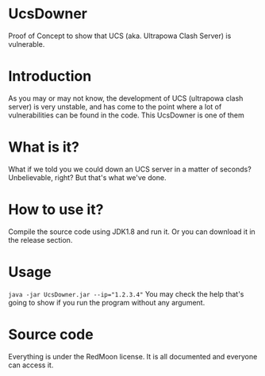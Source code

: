 # UcsDowner
Proof of Concept to show that UCS (aka. Ultrapowa Clash Server) is vulnerable.

# Introduction
As you may or may not know, the development of UCS (ultrapowa clash server) is very unstable, and has come to the point where a lot of vulnerabilities can be found in the code. This UcsDowner is one of them

# What is it?
What if we told you we could down an UCS server in a matter of seconds? Unbelievable, right? 
But that's what we've done.

# How to use it?
Compile the source code using JDK1.8 and run it. 
Or you can download it in the release section.

# Usage
`java -jar UcsDowner.jar --ip="1.2.3.4"`
You may check the help that's going to show if you run the program without any argument.

# Source code
Everything is under the RedMoon license. It is all documented and everyone can access it.
